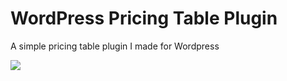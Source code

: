 <h1>WordPress Pricing Table Plugin</h1>
<a>A simple pricing table plugin I made for Wordpress</a>

![](https://raw.github.com/mbejda/WordPressPricingTable/master/Screen%20Shot%202013-09-23%20at%209.32.39%20AM.png)
